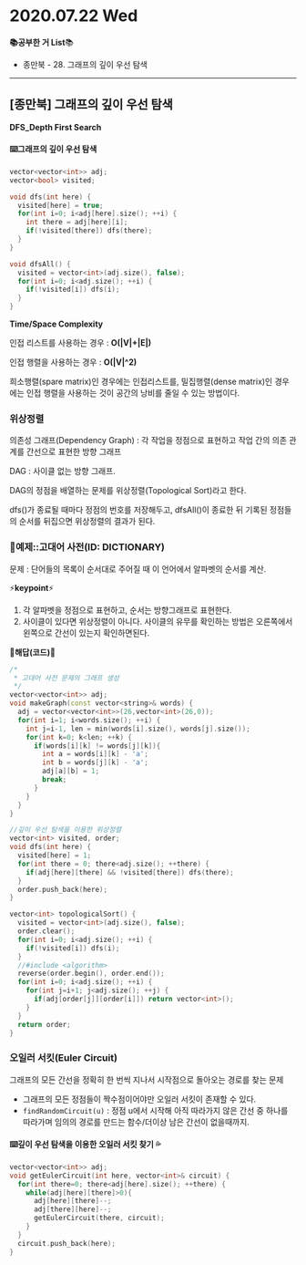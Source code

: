 # 2020.07.22 Wed

**📚공부한 거 List**📚

- 종만북 - 28. 그래프의 깊이 우선 탐색

-----

## [종만북] 그래프의 깊이 우선 탐색

**DFS_Depth First Search**

#### ⌨️그래프의 깊이 우선 탐색

```c++
vector<vector<int>> adj;
vector<bool> visited;

void dfs(int here) {
  visited[here] = true;
  for(int i=0; i<adj[here].size(); ++i) {
    int there = adj[here][i];
    if(!visited[there]) dfs(there);
  }
}

void dfsAll() {
  visited = vector<int>(adj.size(), false);
  for(int i=0; i<adj.size(); ++i) {
    if(!visited[i]) dfs(i);
  }
}
```

**Time/Space Complexity**

인접 리스트를 사용하는 경우 : **O(|V|+|E|)**

인접 행렬을 사용하는 경우 : **O(|V|^2)**

희소행렬(spare matrix)인 경우에는 인접리스트를, 밀집행렬(dense matrix)인 경우에는 인접 행렬을 사용하는 것이 공간의 낭비를 줄일 수 있는 방법이다. 

### 위상정렬

의존성 그래프(Dependency Graph) : 각 작업을 정점으로 표현하고 작업 간의 의존 관계를 간선으로 표현한 방향 그래프

DAG : 사이클 없는 방향 그래프. 

DAG의 정점을 배열하는 문제를 위상정렬(Topological Sort)라고 한다. 

dfs()가 종료될 때마다 정점의 번호를 저장해두고, dfsAll()이 종료한 뒤 기록된 정점들의 순서를 뒤집으면 위상정렬의 결과가 된다. 

### 📝예제::고대어 사전(ID: DICTIONARY)

문제 : 단어들의 목록이 순서대로 주어질 때 이 언어에서 알파벳의 순서를 계산.

⚡️**keypoint**⚡️

1. 각 알파벳을 정점으로 표현하고, 순서는 방향그래프로 표현한다. 
2. 사이클이 있다면 위상정렬이 아니다. 사이클의 유무를 확인하는 방법은 오른쪽에서 왼쪽으로 간선이 있는지 확인하면된다. 

🔑**해답(코드)**🔑

```c++
/*
 * 고대어 사전 문제의 그래프 생성
 */
vector<vector<int>> adj;
void makeGraph(const vector<string>& words) {
  adj = vector<vector<int>>(26,vector<int>(26,0));
  for(int i=1; i<words.size(); ++i) {
    int j=i-1, len = min(words[i].size(), words[j].size());
    for(int k=0; k<len; ++k) {
      if(words[i][k] != words[j][k]){
        int a = words[i][k] - 'a';
        int b = words[j][k] - 'a';
        adj[a][b] = 1;
        break;
      }
    }
  }
}
```

```c++
//깊이 우선 탐색을 이용한 위상정렬
vector<int> visited, order;
void dfs(int here) {
  visited[here] = 1;
  for(int there = 0; there<adj.size(); ++there) {
    if(adj[here][there] && !visited[there]) dfs(there);
  }
  order.push_back(here);
}

vector<int> topologicalSort() {
  visited = vector<int>(adj.size(), false);
  order.clear();
  for(int i=0; i<adj.size(); ++i) {
    if(!visited[i]) dfs(i);
  }
  //#include <algorithm>
  reverse(order.begin(), order.end());
  for(int i=0; i<adj.size(); ++i) {
    for(int j=i+1; j<adj.size(); ++j) {
      if(adj[order[j]][order[i]]) return vector<int>();
    }
  } 
  return order;
}
```

### 오일러 서킷(Euler Circuit)

그래프의 모든 간선을 정확히 한 번씩 지나서 시작점으로 돌아오는 경로를 찾는 문제

- 그래프의 모든 정점들이 짝수점이어야만 오일러 서킷이 존재할 수 있다. 
- `findRandomCircuit(u)` : 정점 u에서 시작해 아직 따라가지 않은 간선 중 하나를 따라가며 임의의 경로를 만드는 함수/더이상 남은 간선이 없을때까지.

#### ⌨️깊이 우선 탐색을 이용한 오일러 서킷 찾기 💦

```c++
vector<vector<int>> adj;
void getEulerCircuit(int here, vector<int>& circuit) {
  for(int there=0; there<adj[here].size(); ++there) {
    while(adj[here][there]>0){
      adj[here][there]--;
      adj[there][here]--;
      getEulerCircuit(there, circuit);
    }
  }
  circuit.push_back(here);
}
```

